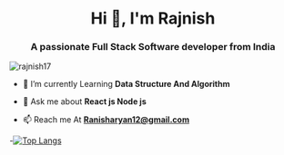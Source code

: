 
<h1 align="center">Hi 👋, I'm Rajnish</h1>
<h3 align="center">A passionate Full Stack Software developer from India</h3>

<p align="left"> <img src="https://komarev.com/ghpvc/?username=rajnishk28&label=Profile%20views&color=0e75b6&style=flat" alt="rajnish17" /> </p>

- 🌱 I’m currently Learning **Data Structure And Algorithm**

- 💬 Ask me about **React js Node js**

- 📫 Reach me At **Ranisharyan12@gmail.com**
  
-[![Top Langs](https://github-readme-stats-git-masterrstaa-rickstaa.vercel.app/api/top-langs/?username=rajnishk28&layout=compact&langs_count=10)](https://github.com/rajnishk28/github-readme-stats)






